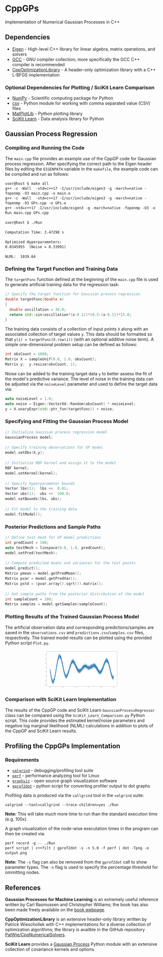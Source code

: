 # CppGPs
Implementation of Numerical Gaussian Processes in C++

## Dependencies
* [Eigen](https://eigen.tuxfamily.org/dox/GettingStarted.html) - High-level C++ library for linear algebra, matrix operations, and solvers
* [GCC](https://gcc.gnu.org/) - GNU compiler collection; more specifically the GCC C++ compiler is recommended
* [CppOptimizationLibrary](https://github.com/PatWie/CppNumericalSolvers) - A header-only optimization library with a C++ L-BFGS implementation

### Optional Dependencies for Plotting / SciKit Learn Comparison
* [NumPy](http://www.numpy.org/) - Scientific computing package for Python
* [csv](https://docs.python.org/3/library/csv.html) - Python module for working with comma separated value (CSV) files
* [MatPlotLib](https://matplotlib.org/) - Python plotting library
* [SciKit Learn](https://scikit-learn.org/stable/) - Data analysis library for Python



## Gaussian Process Regression

### Compiling and Running the Code
The `main.cpp` file provides an example use of the CppGP code for Gaussian process regression.  After specifying the correct path to the Eigen header files by editing the `EIGENPATH` variable in the `makefile`, the example code can be compiled and run as follows:
```console
user@host $ make all
g++ -c -Wall  -std=c++17 -I/usr/include/eigen3 -g -march=native -fopenmp -O3 main.cpp -o main.o
g++ -c -Wall  -std=c++17 -I/usr/include/eigen3 -g -march=native -fopenmp -O3 GPs.cpp -o GPs.o
g++ -std=c++17 -I/usr/include/eigen3 -g -march=native -fopenmp -O3 -o Run main.cpp GPs.cpp

user@host $ ./Run

Computation Time: 3.47298 s

Optimized Hyperparameters:
0.0345955  (Noise = 0.33991)

NLML:  1039.64

```

### Defining the Target Function and Training Data
The `targetFunc` function defined at the beginning of the `main.cpp` file is used to generate artificial training data for the regression task:
```cpp
// Specify the target function for Gaussian process regression
double targetFunc(double x)
{
  double oscillation = 30.0;
  return std::sin(oscillation*(x-0.1))*(0.5-(x-0.1))*15.0;
}
```
The training data consists of a collection of input points `X` along with an associated collection of target values `y`.  This data should be formatted so that `y(i) = targetFunc(X.row(i))` (with an optional additive noise term).  A simple one-dimensional problem setup can be defined as follows:
```cpp
int obsCount = 1000;
Matrix X = sampleUnif(0.0, 1.0, obsCount);
Matrix y;  y.resize(obsCount, 1);
```
Noise can be added to the training target data `y` to better assess the fit of the model's predictive variance.  The level of noise in the training data can be adjusted via the `noiseLevel` parameter and used to define the target data via:
```cpp
auto noiseLevel = 1.0;
auto noise = Eigen::VectorXd::Random(obsCount) * noiseLevel;
y = X.unaryExpr(std::ptr_fun(targetFunc)) + noise;
```

### Specifying and Fitting the Gaussian Process Model

```cpp
// Initialize Gaussian process regression model
GaussianProcess model;

// Specify training observations for GP model
model.setObs(X,y);

// Initialize RBF kernel and assign it to the model
RBF kernel;
model.setKernel(kernel);

// Specify hyperparameter bounds
Vector lbs(1);  lbs <<  0.01;
Vector ubs(1);  ubs <<  100.0;
model.setBounds(lbs, ubs);

// Fit model to the training data
model.fitModel();  
```

### Posterior Predictions and Sample Paths
```cpp
// Define test mesh for GP model predictions
int predCount = 100;
auto testMesh = linspace(0.0, 1.0, predCount);
model.setPred(testMesh);

// Compute predicted means and variances for the test points
model.predict();
Matrix pmean = model.getPredMean();
Matrix pvar = model.getPredVar();
Matrix pstd = (pvar.array().sqrt()).matrix();

// Get sample paths from the posterior distribution of the model
int sampleCount = 100;
Matrix samples = model.getSamples(sampleCount);
```

### Plotting Results of the Trained Gaussian Process Model
The artificial observation data and corresponding predictions/samples are saved in the `observations.csv` and `predictions.csv`/`samples.csv` files, respectively.  The trained model results can be plotted using the provided Python script `Plot.py`.


<p align="center">
  <img width="250" src="utils/example_plot.png" style="margin: auto;">
</p>




### Comparison with SciKit Learn Implementation

The results of the CppGP code and SciKit Learn `GaussianProcessRegressor` class can be compared using the `SciKit_Learn_Comparison.py` Python script.  This code provides the estimated kernel/noise parameters and negative log marginal likelihood (NLML) calculations in addition to plots of the CppGP and SciKit Learn results.




## Profiling the CppGPs Implementation

### Requirements
* [`valgrind`](http://valgrind.org/docs/manual/quick-start.html) - debugging/profiling tool suite
* [`perf`](https://en.wikipedia.org/wiki/Perf_(Linux)) - performance analyzing tool for Linux
* [`graphviz`](https://www.graphviz.org/) - open source graph visualization software
* [`gprof2dot`](https://github.com/jrfonseca/gprof2dot) - python script for converting profiler output to dot graphs

Profiling data is produced via the `callgrind` tool in the `valgrind` suite:
```
valgrind --tool=callgrind --trace-children=yes ./Run
```
__Note:__ This will take _much_ more time to run than the standard execution time (e.g. 100x).


A graph visualization of the node-wise executation times in the program can then be created via:
```
perf record -g -- ./Run
perf script | c++filt | gprof2dot -s -n 5.0 -f perf | dot -Tpng -o output.png
```
[//]: # (COMMENT: perf script | c++filt | python /usr/lib/python3.7/site-packages/gprof2dot.py -f perf | dot -Tpng -o output.png)


__Note:__ The `-s` flag can also be removed from the `gprof2dot` call to show parameter types.  The `-n` flag is used to specify the percentage threshold for ommitting nodes.


## References
__Gaussian Processes for Machine Learning__ is an extremely useful reference written by Carl Rasmussen and Christopher Williams; the book has also been made freely available on the [book webpage](http://www.gaussianprocess.org/gpml/).

__CppOptimizationLibrary__ is an extensive header-only library written by Patrick Wieschollek with C++ implementations for a diverse collection of optimization algorithms; the library is availble in the GitHub repository [PatWie/CppNumericalSolvers](https://github.com/PatWie/CppNumericalSolvers).

__SciKit Learn__ provides a [Gaussian Process](https://scikit-learn.org/stable/modules/gaussian_process.html) Python module with an extensive collection of covariance kernels and options.
